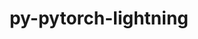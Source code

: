 ---
title: "py-pytorch-lightning"
layout: cache
categories: [package, v0.20.1]
meta: {"versions": ["1.5.3", "2.0.0"], "compilers": ["gcc@=11.3.0"], "oss": ["ubuntu22.04"], "platforms": ["linux"], "targets": ["x86_64_v3"], "stacks": ["ml-linux-x86_64-cpu", "ml-linux-x86_64-cuda", "ml-linux-x86_64-rocm", "root"], "num_specs": 5, "num_specs_by_stack": {"root": 5, "ml-linux-x86_64-rocm": 1, "ml-linux-x86_64-cuda": 2, "ml-linux-x86_64-cpu": 2}}
spec_details: [{"hash": "dlv62t5377kvoatgpqa6fvjqk744vf5u", "compiler": "gcc@=11.3.0", "versions": ["1.5.3"], "os": "ubuntu22.04", "platform": "linux", "target": "x86_64_v3", "variants": ["build_system=python_pip", "~extra"], "stacks": ["root", "ml-linux-x86_64-rocm"], "size": "-", "tarball": "https://binaries.spack.io/v0.20.1/build_cache/linux-ubuntu22.04-x86_64_v3/gcc-11.3.0/py-pytorch-lightning-1.5.3/linux-ubuntu22.04-x86_64_v3-gcc-11.3.0-py-pytorch-lightning-1.5.3-dlv62t5377kvoatgpqa6fvjqk744vf5u.spack"}, {"hash": "cft2snr7fjf2zhlrmfzrtscrdj74boqb", "compiler": "gcc@=11.3.0", "versions": ["1.5.3"], "os": "ubuntu22.04", "platform": "linux", "target": "x86_64_v3", "variants": ["build_system=python_pip", "~extra"], "stacks": ["root", "ml-linux-x86_64-cuda"], "size": "-", "tarball": "https://binaries.spack.io/v0.20.1/build_cache/linux-ubuntu22.04-x86_64_v3/gcc-11.3.0/py-pytorch-lightning-1.5.3/linux-ubuntu22.04-x86_64_v3-gcc-11.3.0-py-pytorch-lightning-1.5.3-cft2snr7fjf2zhlrmfzrtscrdj74boqb.spack"}, {"hash": "fv3qvtsmpr6fx5l6wq25gpnnhtn6qozj", "compiler": "gcc@=11.3.0", "versions": ["1.5.3"], "os": "ubuntu22.04", "platform": "linux", "target": "x86_64_v3", "variants": ["build_system=python_pip", "~extra"], "stacks": ["ml-linux-x86_64-cpu", "root"], "size": "-", "tarball": "https://binaries.spack.io/v0.20.1/build_cache/linux-ubuntu22.04-x86_64_v3/gcc-11.3.0/py-pytorch-lightning-1.5.3/linux-ubuntu22.04-x86_64_v3-gcc-11.3.0-py-pytorch-lightning-1.5.3-fv3qvtsmpr6fx5l6wq25gpnnhtn6qozj.spack"}, {"hash": "jmu3ryjs6lncikg4apbxx6rfptkcx5om", "compiler": "gcc@=11.3.0", "versions": ["2.0.0"], "os": "ubuntu22.04", "platform": "linux", "target": "x86_64_v3", "variants": ["build_system=python_pip", "~extra"], "stacks": ["root", "ml-linux-x86_64-cuda"], "size": "-", "tarball": "https://binaries.spack.io/v0.20.1/build_cache/linux-ubuntu22.04-x86_64_v3/gcc-11.3.0/py-pytorch-lightning-2.0.0/linux-ubuntu22.04-x86_64_v3-gcc-11.3.0-py-pytorch-lightning-2.0.0-jmu3ryjs6lncikg4apbxx6rfptkcx5om.spack"}, {"hash": "gffa6zskfpmkepkw7p5dqdt23wlzf3dt", "compiler": "gcc@=11.3.0", "versions": ["2.0.0"], "os": "ubuntu22.04", "platform": "linux", "target": "x86_64_v3", "variants": ["build_system=python_pip", "~extra"], "stacks": ["ml-linux-x86_64-cpu", "root"], "size": "-", "tarball": "https://binaries.spack.io/v0.20.1/build_cache/linux-ubuntu22.04-x86_64_v3/gcc-11.3.0/py-pytorch-lightning-2.0.0/linux-ubuntu22.04-x86_64_v3-gcc-11.3.0-py-pytorch-lightning-2.0.0-gffa6zskfpmkepkw7p5dqdt23wlzf3dt.spack"}]
---